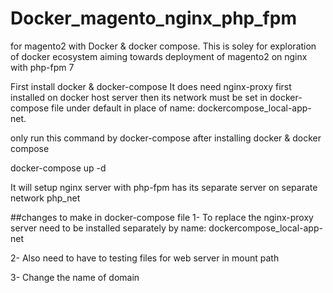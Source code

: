 # Docker_magento_nginx_php_fpm
for magento2 with Docker &amp; docker compose. This is soley for exploration of docker ecosystem aiming towards deployment of magento2 on nginx with php-fpm 7


First install docker & docker-compose
It does need nginx-proxy first installed on docker host server then its network must be set in docker-compose file under default in place of  name: dockercompose_local-app-net.

only run this command by docker-compose after installing docker & docker compose
  
  docker-compose up -d
  
  It will setup nginx server with php-fpm has its separate server on separate network php_net
  
  
  ##changes to make in docker-compose file
  1- To replace the nginx-proxy server need to be installed separately by 
   name: dockercompose_local-app-net
  
  2- Also need to have to testing files for web server in mount path

  3- Change the name of domain
